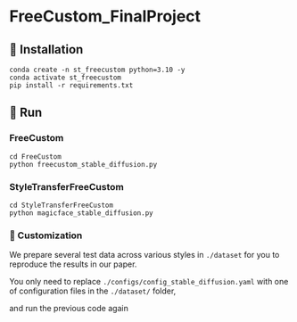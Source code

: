 # FreeCustom_FinalProject

## 🔨 Installation

```
conda create -n st_freecustom python=3.10 -y
conda activate st_freecustom
pip install -r requirements.txt
```
## 🚀 Run
### FreeCustom

```
cd FreeCustom
python freecustom_stable_diffusion.py
```

### StyleTransferFreeCustom
```
cd StyleTransferFreeCustom
python magicface_stable_diffusion.py
```

### 🌟 Customization
We prepare several test data across various styles in `./dataset` for you to reproduce the results in our paper. 

You only need to replace `./configs/config_stable_diffusion.yaml` with one of configuration files in the `./dataset/` folder,

and run the previous code again